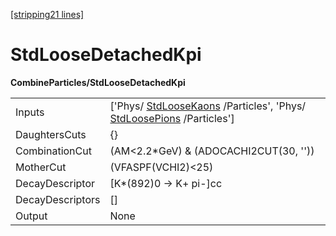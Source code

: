 [[stripping21 lines]](./stripping21-index)

# StdLooseDetachedKpi

**CombineParticles/StdLooseDetachedKpi**

|                  |                                                                                                                                      |
|------------------|--------------------------------------------------------------------------------------------------------------------------------------|
| Inputs           | ['Phys/ [StdLooseKaons](./stripping21-stdloosekaons) /Particles', 'Phys/ [StdLoosePions](./stripping21-stdloosepions) /Particles'] |
| DaughtersCuts    | {}                                                                                                                                   |
| CombinationCut   | (AM\<2.2\*GeV) & (ADOCACHI2CUT(30, ''))                                                                                              |
| MotherCut        | (VFASPF(VCHI2)\<25)                                                                                                                  |
| DecayDescriptor  | [K\*(892)0 -\> K+ pi-]cc                                                                                                           |
| DecayDescriptors | []                                                                                                                                 |
| Output           | None                                                                                                                                 |
